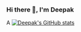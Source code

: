 ### Hi there 👋, I'm Deepak

A 
[![Deepak's GitHub stats](https://github-readme-stats.vercel.app/api?username=DeepakVk18)](https://github.com/DeepakVk18/github-readme-stats)
<!--
**Deepakvk18/DeepakVk18** is a ✨ _special_ ✨ repository because its `README.md` (this file) appears on your GitHub profile.

Here are some ideas to get you started:

- 🔭 I’m currently working on ...
- 🌱 I’m currently learning ...
- 👯 I’m looking to collaborate on ...
- 🤔 I’m looking for help with ...
- 💬 Ask me about ...
- 📫 How to reach me: ...
-->
